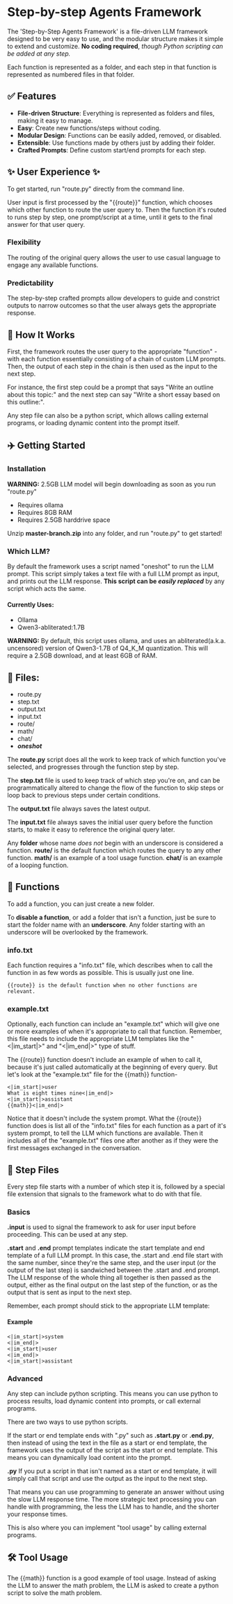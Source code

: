 # Step-by-step Agents Framework

The 'Step-by-Step Agents Framework' is a file-driven LLM framework designed to be very easy to use, and the modular structure makes it simple to extend and customize. **No coding required**, _though Python scripting can be added at any step._

Each function is represented as a folder, and each step in that function is represented as numbered files in that folder.

## ✅ Features

- **File-driven Structure**: Everything is represented as folders and files, making it easy to manage.
- **Easy**: Create new functions/steps without coding.
- **Modular Design**: Functions can be easily added, removed, or disabled.
- **Extensible**: Use functions made by others just by adding their folder.
- **Crafted Prompts**: Define custom start/end prompts for each step.

## ✨ User Experience ✨

To get started, run "route.py" directly from the command line.

User input is first processed by the "{{route}}" function, which chooses which other function to route the user query to. Then the function it's routed to runs step by step, one prompt/script at a time, until it gets to the final answer for that user query.

### Flexibility

The routing of the original query allows the user to use casual language to engage any available functions.

### Predictability

The step-by-step crafted prompts allow developers to guide and constrict outputs to narrow outcomes so that the user always gets the appropriate response.

## 🧠 How It Works

First, the framework routes the user query to the appropriate "function" - with each function essentially consisting of a chain of custom LLM prompts. Then, the output of each step in the chain is then used as the input to the next step.

For instance, the first step could be a prompt that says "Write an outline about this topic:" and the next step can say "Write a short essay based on this outline:".

Any step file can also be a python script, which allows calling external programs, or loading dynamic content into the prompt itself.

## ✈️ Getting Started

### Installation

**WARNING:** 2.5GB LLM model will begin downloading as soon as you run "route.py"

* Requires ollama
* Requires 8GB RAM
* Requires 2.5GB harddrive space

Unzip **master-branch.zip** into any folder, and run "route.py" to get started!

### Which LLM?

By default the framework uses a script named "oneshot" to run the LLM prompt. This script simply takes a text file with a full LLM prompt as input, and prints out the LLM response. **This script can be _easily replaced_** by any script which acts the same.

#### Currently Uses: 

- Ollama
- Qwen3-abliterated:1.7B

**WARNING:** By default, this script uses ollama, and uses an abliterated(a.k.a. uncensored) version of Qwen3-1.7B of Q4_K_M quantization. This will require a 2.5GB download, and at least 6GB of RAM.

## 📂 Files:

- route.py
- step.txt
- output.txt
- input.txt
- route/
- math/
- chat/
- _**oneshot**_

The **route.py** script does all the work to keep track of which function you've selected, and progresses through the function step by step.

The **step.txt** file is used to keep track of which step you're on, and can be programmatically altered to change the flow of the function to skip steps or loop back to previous steps under certain conditions.

The **output.txt** file always saves the latest output.

The **input.txt** file always saves the initial user query before the function starts, to make it easy to reference the original query later.

Any **folder** whose name _does not_ begin with an underscore is considered a function. **route/** is the default function which routes the query to any other function. **math/** is an example of a tool usage function. **chat/** is an example of a looping function.

## 🧩 Functions

To add a function, you can just create a new folder.

To **disable a function**, or add a folder that isn't a function, just be sure to start the folder name with an **underscore**. Any folder starting with an underscore will be overlooked by the framework.

### info.txt

Each function requires a "info.txt" file, which describes when to call the function in as few words as possible. This is usually just one line.

```
{{route}} is the default function when no other functions are relevant.
```

### example.txt

Optionally, each function can include an "example.txt" which will give one or more examples of when it's appropriate to call that function. Remember, this file needs to include the appropriate LLM templates like the "<|im_start|>" and "<|im_end|>" type of stuff.

The {{route}} function doesn't include an example of when to call it, because it's just called automatically at the beginning of every query. But let's look at the "example.txt" file for the {{math}} function-

```
<|im_start|>user
What is eight times nine<|im_end|>
<|im_start|>assistant
{{math}}<|im_end|>
```

Notice that it doesn't include the system prompt. What the {{route}} function does is list all of the "info.txt" files for each function as a part of it's system prompt, to tell the LLM which functions are available. Then it includes all of the "example.txt" files one after another as if they were the first messages exchanged in the conversation.

## 👣 Step Files

Every step file starts with a number of which step it is, followed by a special file extension that signals to the framework what to do with that file.

### Basics

**.input** is used to signal the framework to ask for user input before proceeding. This can be used at any step.

**.start** and **.end** prompt templates indicate the start template and end template of a full LLM prompt. In this case, the .start and .end file start with the same number, since they're the same step, and the user input (or the output of the last step) is sandwiched between the .start and .end prompt. The LLM response of the whole thing all together is then passed as the output, either as the final output on the last step of the function, or as the output that is sent as input to the next step.

Remember, each prompt should stick to the appropriate LLM template:

#### Example

```
<|im_start|>system
<|im_end|>
<|im_start|>user
<|im_end|>
<|im_start|>assistant
```

### Advanced

Any step can include python scripting. This means you can use python to process results, load dynamic content into prompts, or call external programs.

There are two ways to use python scripts.

If the start or end template ends with ".py" such as **.start.py** or **.end.py**, then instead of using the text in the file as a start or end template, the framework uses the output of the script as the start or end template. This means you can dynamically load content into the prompt.

**.py**
If you put a script in that isn't named as a start or end template, it will simply call that script and use the output as the input to the next step. 

That means you can use programming to generate an answer without using the slow LLM response time. The more strategic text processing you can handle with programming, the less the LLM has to handle, and the shorter your response times.

This is also where you can implement "tool usage" by calling external programs.

## 🛠 Tool Usage

The {{math}} function is a good example of tool usage. Instead of asking the LLM to answer the math problem, the LLM is asked to create a python script to solve the math problem.

